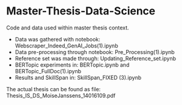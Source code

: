 # Master-Thesis-Data-Science
Code and data used within master thesis context. 
- Data was gathered with notebook: Webscraper_Indeed_GenAI_Jobs(1).ipynb
- Data pre-processing through notebook: Pre_Processing(1).ipynb
- Reference set was made through: Updating_Reference_set.ipynb
- BERTopic experiments in: BERTopic.ipynb and BERTopic_FullDoc(1).ipynb
- Results and SkillSpan in: SkillSpan_FIXED (3).ipynb

The actual thesis can be found as file: Thesis_IS_DS_MoiseJanssens_14016109.pdf

